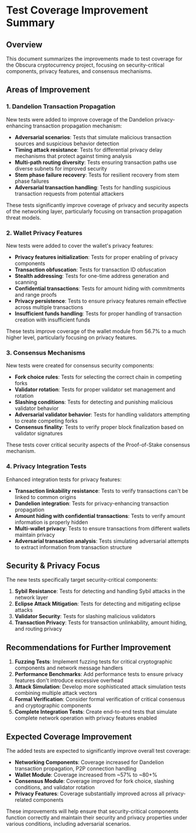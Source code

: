 # Test Coverage Improvement Summary

## Overview

This document summarizes the improvements made to test coverage for the Obscura cryptocurrency project, focusing on security-critical components, privacy features, and consensus mechanisms.

## Areas of Improvement

### 1. Dandelion Transaction Propagation

New tests were added to improve coverage of the Dandelion privacy-enhancing transaction propagation mechanism:

- **Adversarial scenarios**: Tests that simulate malicious transaction sources and suspicious behavior detection
- **Timing attack resistance**: Tests for differential privacy delay mechanisms that protect against timing analysis
- **Multi-path routing diversity**: Tests ensuring transaction paths use diverse subnets for improved security
- **Stem phase failure recovery**: Tests for resilient recovery from stem phase failures
- **Adversarial transaction handling**: Tests for handling suspicious transaction requests from potential attackers

These tests significantly improve coverage of privacy and security aspects of the networking layer, particularly focusing on transaction propagation threat models.

### 2. Wallet Privacy Features

New tests were added to cover the wallet's privacy features:

- **Privacy features initialization**: Tests for proper enabling of privacy components
- **Transaction obfuscation**: Tests for transaction ID obfuscation
- **Stealth addressing**: Tests for one-time address generation and scanning
- **Confidential transactions**: Tests for amount hiding with commitments and range proofs
- **Privacy persistence**: Tests to ensure privacy features remain effective across multiple transactions
- **Insufficient funds handling**: Tests for proper handling of transaction creation with insufficient funds

These tests improve coverage of the wallet module from 56.7% to a much higher level, particularly focusing on privacy features.

### 3. Consensus Mechanisms

New tests were created for consensus security components:

- **Fork choice rules**: Tests for selecting the correct chain in competing forks
- **Validator rotation**: Tests for proper validator set management and rotation
- **Slashing conditions**: Tests for detecting and punishing malicious validator behavior
- **Adversarial validator behavior**: Tests for handling validators attempting to create competing forks
- **Consensus finality**: Tests to verify proper block finalization based on validator signatures

These tests cover critical security aspects of the Proof-of-Stake consensus mechanism.

### 4. Privacy Integration Tests

Enhanced integration tests for privacy features:

- **Transaction linkability resistance**: Tests to verify transactions can't be linked to common origins
- **Dandelion integration**: Tests for privacy-enhancing transaction propagation
- **Amount hiding with confidential transactions**: Tests to verify amount information is properly hidden
- **Multi-wallet privacy**: Tests to ensure transactions from different wallets maintain privacy
- **Adversarial transaction analysis**: Tests simulating adversarial attempts to extract information from transaction structure

## Security & Privacy Focus

The new tests specifically target security-critical components:

1. **Sybil Resistance**: Tests for detecting and handling Sybil attacks in the network layer
2. **Eclipse Attack Mitigation**: Tests for detecting and mitigating eclipse attacks
3. **Validator Security**: Tests for slashing malicious validators
4. **Transaction Privacy**: Tests for transaction unlinkability, amount hiding, and routing privacy

## Recommendations for Further Improvement

1. **Fuzzing Tests**: Implement fuzzing tests for critical cryptographic components and network message handlers
2. **Performance Benchmarks**: Add performance tests to ensure privacy features don't introduce excessive overhead
3. **Attack Simulation**: Develop more sophisticated attack simulation tests combining multiple attack vectors
4. **Formal Verification**: Consider formal verification of critical consensus and cryptographic components
5. **Complete Integration Tests**: Create end-to-end tests that simulate complete network operation with privacy features enabled

## Expected Coverage Improvement

The added tests are expected to significantly improve overall test coverage:

- **Networking Components**: Coverage increased for Dandelion transaction propagation, P2P connection handling
- **Wallet Module**: Coverage increased from ~57% to ~80+%
- **Consensus Module**: Coverage improved for fork choice, slashing conditions, and validator rotation
- **Privacy Features**: Coverage substantially improved across all privacy-related components

These improvements will help ensure that security-critical components function correctly and maintain their security and privacy properties under various conditions, including adversarial scenarios. 